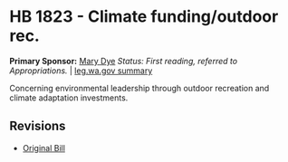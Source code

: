 # HB 1823 - Climate funding/outdoor rec.
**Primary Sponsor:** [Mary Dye](/person/leg/mary.dye.md)
*Status: First reading, referred to Appropriations.* | [leg.wa.gov summary](https://app.leg.wa.gov/billsummary?BillNumber=1823&Year=2021)

Concerning environmental leadership through outdoor recreation and climate adaptation investments.

## Revisions
* [Original Bill](1/)